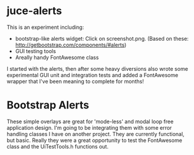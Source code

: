 # juce-alerts
This is an experiment including:
* bootstrap-like alerts widget: Click on screenshot.png.  (Based on these: http://getbootstrap.com/components/#alerts)
* GUI testing tools
* Areally handy FontAwesome class 

I started with the alerts, then after some heavy diversions also wrote some experimental GUI unit and integration tests and added a FontAwesome wrapper that I've been meaning to complete for months!

# Bootstrap Alerts
These simple overlays are great for 'mode-less' and modal loop free application design.  I'm going to be integrating them with some error handling classes I have on another project.  They are currently functional, but basic.  Really they were a great opportunity to test the FontAwesome class and the UiTestTools.h functions out.
